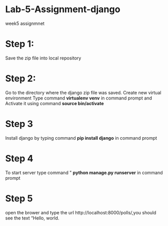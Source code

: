# Lab-5-Assignment-django
week5 assignmnet
# Step 1: 
  Save the zip file into local repository
  # Step 2:
  Go to the directory where the django zip file was saved. 
  Create new virtual environment
  Type command  **virtualenv venv** in command prompt and Activate it using command **source bin/activate**
# Step 3
 Install django by typing command **pip install django** in command prompt
 # Step 4
To start server type command " **python manage.py runserver** in command prompt
 # Step 5
 open the brower and type the url http://localhost:8000/polls/,you should see the text “Hello, world. 
